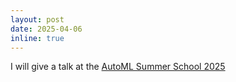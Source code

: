 ```yaml
---
layout: post
date: 2025-04-06
inline: true
---
```


I will give a talk at the [AutoML Summer School 2025](https://www.automlschool.org/)

